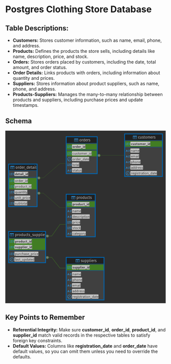 # Postgres Clothing Store Database

## Table Descriptions:
- **Customers:** Stores customer information, such as name, email, phone, and address.
- **Products:** Defines the products the store sells, including details like name, description, price, and stock.
- **Orders:** Stores orders placed by customers, including the date, total amount, and order status.
- **Order Details:** Links products with orders, including information about quantity and prices.
- **Suppliers:** Stores information about product suppliers, such as name, phone, and address.
- **Products-Suppliers:** Manages the many-to-many relationship between products and suppliers, including purchase prices and update timestamps.

## Schema

![Clothing Store 1](./images/pic1.png)

## Key Points to Remember
- **Referential Integrity:** Make sure **customer_id**, **order_id**, **product_id**, and **supplier_id** match valid records in the respective tables to satisfy foreign key constraints.
- **Default Values:** Columns like **registration_date** and **order_date** have default values, so you can omit them unless you need to override the defaults.